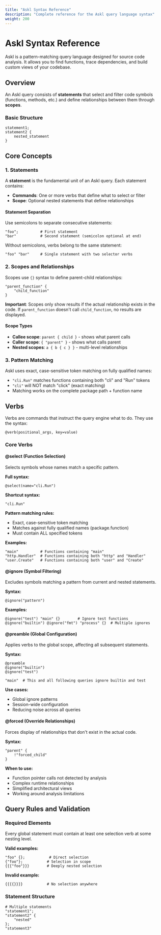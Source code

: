 ```yaml
---
title: "Askl Syntax Reference"
description: "Complete reference for the Askl query language syntax"
weight: 200
---
```


# Askl Syntax Reference

Askl is a pattern-matching query language designed for source code analysis. It allows you to find functions, trace dependencies, and build custom views of your codebase.

## Overview

An Askl query consists of **statements** that select and filter code symbols (functions, methods, etc.) and define relationships between them through **scopes**.

### Basic Structure

```askl
statement1;
statement2 {
    nested_statement
}
```

## Core Concepts

### 1. Statements

A **statement** is the fundamental unit of an Askl query. Each statement contains:

- **Commands**: One or more verbs that define what to select or filter
- **Scope**: Optional nested statements that define relationships

#### Statement Separation

Use semicolons to separate consecutive statements:

```askl
"foo";          # First statement
"bar"           # Second statement (semicolon optional at end)
```

Without semicolons, verbs belong to the same statement:

```askl
"foo" "bar"     # Single statement with two selector verbs
```

### 2. Scopes and Relationships

Scopes use `{}` syntax to define parent-child relationships:

```askl
"parent_function" {
    "child_function"
}
```

**Important**: Scopes only show results if the actual relationship exists in the code. If `parent_function` doesn't call `child_function`, no results are displayed.

#### Scope Types

- **Callee scope**: `parent { child }` - shows what parent calls
- **Caller scope**: `{ "parent" }` - shows what calls parent
- **Nested scopes**: `a { b { c } }` - multi-level relationships

### 3. Pattern Matching

Askl uses exact, case-sensitive token matching on fully qualified names:

- `"cli.Run"` matches functions containing both "cli" and "Run" tokens
- `"cli"` will NOT match "click" (exact matching)
- Matching works on the complete package path + function name

## Verbs

Verbs are commands that instruct the query engine what to do. They use the syntax:

```askl
@verb(positional_args, key=value)
```

### Core Verbs

#### @select (Function Selection)

Selects symbols whose names match a specific pattern.

**Full syntax:**
```askl
@select(name="cli.Run")
```

**Shortcut syntax:**
```askl
"cli.Run"
```

**Pattern matching rules:**
- Exact, case-sensitive token matching
- Matches against fully qualified names (package.function)
- Must contain ALL specified tokens

**Examples:**
```askl
"main"          # Functions containing "main"
"http.Handler"  # Functions containing both "http" and "Handler"
"user.Create"   # Functions containing both "user" and "Create"
```

#### @ignore (Symbol Filtering)

Excludes symbols matching a pattern from current and nested statements.

**Syntax:**
```askl
@ignore("pattern")
```

**Examples:**
```askl
@ignore("test") "main" {}        # Ignore test functions
@ignore("builtin") @ignore("fmt") "process" {}  # Multiple ignores
```

#### @preamble (Global Configuration)

Applies verbs to the global scope, affecting all subsequent statements.

**Syntax:**
```askl
@preamble
@ignore("builtin")
@ignore("test")

"main"  # This and all following queries ignore builtin and test
```

**Use cases:**
- Global ignore patterns
- Session-wide configuration
- Reducing noise across all queries

#### @forced (Override Relationships)

Forces display of relationships that don't exist in the actual code.

**Syntax:**
```askl
"parent" {
    !"forced_child"
}
```

**When to use:**
- Function pointer calls not detected by analysis
- Complex runtime relationships
- Simplified architectural views
- Working around analysis limitations

## Query Rules and Validation

### Required Elements

Every global statement must contain at least one selection verb at some nesting level.

**Valid examples:**
```askl
"foo" {};           # Direct selection
{"foo"};           # Selection in scope
{{{"foo"}}}        # Deeply nested selection
```

**Invalid example:**
```askl
{{{{}}}}           # No selection anywhere
```

### Statement Structure

```askl
# Multiple statements
"statement1";
"statement2" {
    "nested"
};
"statement3"
```
